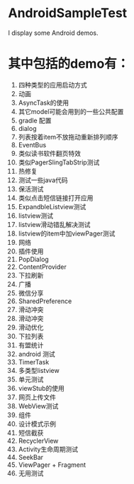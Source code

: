 # AndroidSampleTest
I display some Android demos.

# 其中包括的demo有：

1. 四种类型的应用启动方式
2. 动画
3. AsyncTask的使用
4. 其它model可能会用到的一些公共配置
4. gradle 配置
5. dialog
6. 列表按着item不放拖动重新排列顺序
7. EventBus
8. 类似读书软件翻页特效
9. 类似PagerSlingTabStrip测试
10. 热修复
11. 测试一些java代码
12. 保活测试
13. 类似点击短信链接打开应用
14. ExpandbleListview测试
15. listview测试
16. listview滑动错乱解决测试
17. listview的item中加viewPager测试
18. 网络
19. 插件使用
20. PopDialog
21. ContentProvider
22. 下拉刷新
23. 广播
24. 微信分享
25. SharedPreference
26. 滑动冲突
27. 滑动冲突
28. 滑动优化
29. 下拉列表
30. 有盟统计
31. android 测试
32. TimerTask
33. 多类型listview
34. 单元测试
35. viewStub的使用
36. 网页上传文件
37. WebView测试
38. 组件
39. 设计模式示例
40. 短信截获
41. RecyclerView
42. Activity生命周期测试
43. SeekBar
44. ViewPager + Fragment
45. 无用测试


